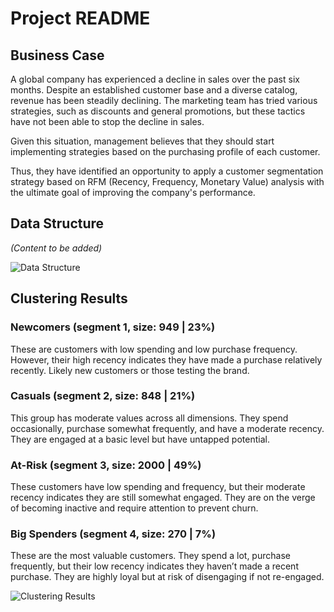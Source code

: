 # Project README

## Business Case
A global company has experienced a decline in sales over the past six months. Despite an established customer base and a diverse catalog, revenue has been steadily declining. The marketing team has tried various strategies, such as discounts and general promotions, but these tactics have not been able to stop the decline in sales.

Given this situation, management believes that they should start implementing strategies based on the purchasing profile of each customer.

Thus, they have identified an opportunity to apply a customer segmentation strategy based on RFM (Recency, Frequency, Monetary Value) analysis with the ultimate goal of improving the company's performance.

## Data Structure
*(Content to be added)*

![Data Structure](path/to/your/image.png)

## Clustering Results

### Newcomers (segment 1, size: 949 | 23%)
These are customers with low spending and low purchase frequency. However, their high recency indicates they have made a purchase relatively recently. 
Likely new customers or those testing the brand.

### Casuals (segment 2, size: 848 | 21%)
This group has moderate values across all dimensions. They spend occasionally, purchase somewhat frequently, and have a moderate recency. 
They are engaged at a basic level but have untapped potential.

### At-Risk (segment 3, size: 2000 | 49%)
These customers have low spending and frequency, but their moderate recency indicates they are still somewhat engaged. 
They are on the verge of becoming inactive and require attention to prevent churn.

### Big Spenders (segment 4, size: 270 | 7%)
These are the most valuable customers. They spend a lot, purchase frequently, but their low recency indicates they haven’t made a recent purchase. 
They are highly loyal but at risk of disengaging if not re-engaged.

![Clustering Results](path/to/your/image.png)
